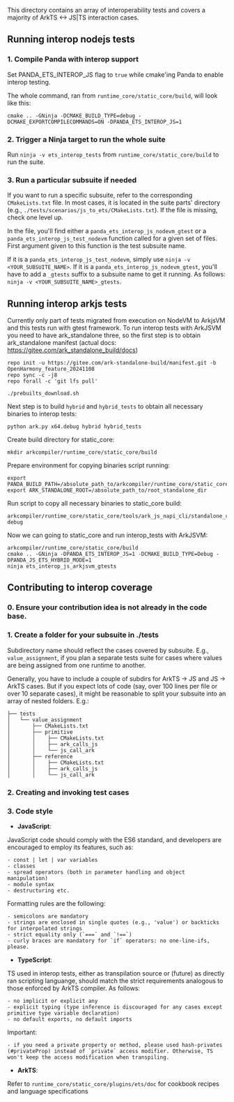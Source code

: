 This directory contains an array of interoperability tests and covers a majority of ArkTS <-> JS|TS interaction cases.

## Running interop nodejs tests

### 1. Compile Panda with interop support

Set PANDA_ETS_INTEROP_JS flag to `true` while cmake'ing Panda to enable interop testing.

The whole command, ran from `runtime_core/static_core/build`, will look like this:

```
cmake .. -GNinja -DCMAKE_BUILD_TYPE=debug -DCMAKE_EXPORTCOMPILECOMMANDS=ON -DPANDA_ETS_INTEROP_JS=1
```

### 2. Trigger a Ninja target to run the whole suite

Run `ninja -v ets_interop_tests` from `runtime_core/static_core/build` to run the suite.

### 3. Run a particular subsuite if needed

If you want to run a specific subsuite, refer to the corresponding `CMakeLists.txt` file. In most cases, it is located in the suite parts' directory (e.g., `./tests/scenarios/js_to_ets/CMakeLists.txt`). If the file is missing, check one level up.

In the file, you'll find either a `panda_ets_interop_js_nodevm_gtest` or a `panda_ets_interop_js_test_nodevm` function called for a given set of files. First argument given to this function is the test subsuite name.

If it is a `panda_ets_interop_js_test_nodevm`, simply use `ninja -v <YOUR_SUBSUITE_NAME>`.
If it is a `panda_ets_interop_js_nodevm_gtest`, you'll have to add a `_gtests` suffix to a subsuite name to get it running. As follows: `ninja -v <YOUR_SUBSUITE_NAME>_gtests`.

## Running interop arkjs tests

Currently only part of tests migrated from execution on NodeVM to ArkjsVM and this tests run with gtest framework.
To run interop tests with ArkJSVM you need to have ark_standalone three, so the first step is to obtain ark_standalone manifest (actual docs: https://gitee.com/ark_standalone_build/docs)

```
repo init -u https://gitee.com/ark-standalone-build/manifest.git -b OpenHarmony_feature_20241108
repo sync -c -j8
repo forall -c 'git lfs pull'

./prebuilts_download.sh
```

Next step is to build `hybrid` and `hybrid_tests` to obtain all necessary binaries to interop tests:
```
python ark.py x64.debug hybrid hybrid_tests
```

Create build directory for static_core:
```
mkdir arkcompiler/runtime_core/static_core/build
```

Prepare environment for copying binaries script running:

```
export PANDA_BUILD_PATH=/absolute_path_to/arkcompiler/runtime_core/static_core/build
export ARK_STANDALONE_ROOT=/absolute_path_to/root_standalone_dir
```

Run script to copy all necessary binaries to static_core build:

```
arkcompiler/runtime_core/static_core/tools/ark_js_napi_cli/standalone_cp_libs_for_interop_tests.sh debug
```

Now we can going to static_core and run interop_tests with ArkJSVM:
```
arkcompiler/runtime_core/static_core/build
cmake .. -GNinja -DPANDA_ETS_INTEROP_JS=1 -DCMAKE_BUILD_TYPE=Debug -DPANDA_JS_ETS_HYBRID_MODE=1
ninja ets_interop_js_arkjsvm_gtests
```

## Contributing to interop coverage

### 0. Ensure your contribution idea is not already in the code base.

### 1. Create a folder for your subsuite in ./tests

Subdirectory name should reflect the cases covered by subsuite. E.g., `value_assignment`, if you plan a separate tests suite for cases where values are being assigned from one runtime to another.

Generally, you have to include a couple of subdirs for ArkTS -> JS and JS -> ArkTS cases. But if you expect lots of code (say, over 100 lines per file or over 10 separate cases), it might be reasonable to split your subsuite into an array of nested folders. E.g.:

```
├── tests
│   └── value_assignment
│       ├── CMakeLists.txt
│       ├── primitive
│       │    ├── CMakeLists.txt
│       │    ├── ark_calls_js
│       │    └── js_call_ark
│       ├── reference
│       │    ├── CMakeLists.txt
│       │    ├── ark_calls_js
│       │    └── js_call_ark

```

### 2. Creating and invoking test cases

### 3. Code style

- **JavaScript**:

JavaScript code should comply with the ES6 standard, and developers are encouraged to employ its features, such as:

    - const | let | var variables
    - classes
    - spread operators (both in parameter handling and object manipulation)
    - module syntax
    - destructuring etc.

Formatting rules are the following:

    - semicolons are mandatory
    - strings are enclosed in single quotes (e.g., 'value') or backticks for interpolated strings
    - strict equality only (`===` and `!==`)
    - curly braces are mandatory for `if` operators: no one-line-ifs, please.

- **TypeScript**:

TS used in interop tests, either as transpilation source or (future) as directly ran scripting languange, should match the strict requirements analogous to those enforced by ArkTS compiler. As follows:

    - no implicit or explicit any
    - explicit typing (type inference is discouraged for any cases except primitive type variable declaration)
    - no default exports, no default imports

Important:

    - if you need a private property or method, please used hash-privates (#privateProp) instead of `private` access modifier. Otherwise, TS won't keep the access modification when transpiling.

- **ArkTS**:

Refer to `runtime_core/static_core/plugins/ets/doc` for cookbook recipes and language specifications
